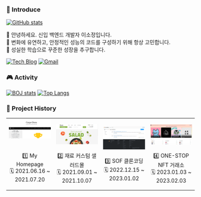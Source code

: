 ### 👻 Introduce

[![GitHub stats](https://github-readme-stats.vercel.app/api?username=sojeongLee0125&hide=stars&count_private=true&show_icons=true&theme=buefy)](https://github.com/anuraghazra/github-readme-stats)

📌 안녕하세요. 신입 백엔드 개발자 이소정입니다. <br>
📌 변화에 유연하고, 안정적인 성능의 코드를 구성하기 위해 항상 고민합니다. <br>
📌 성실한 학습으로 꾸준한 성장을 추구합니다.

[![Tech Blog](http://img.shields.io/badge/-Blog-black?style=flat-round&logo=tistory&link=https://jeong-lee-0125.tistory.com/)](https://jeong-lee-0125.tistory.com/)
[![Gmail](https://img.shields.io/badge/Gmail-d14836?style=flat-round&logo=Gmail&logoColor=white&link=mailto:sojeonglee0125@gmail.com)](mailto:sojeonglee0125@gmail.com)

### 🎮 Activity
[![BOJ stats](http://mazassumnida.wtf/api/v2/generate_badge?boj=sojeong0125)](http://mazassumnida.wtf/api/v2/generate_badge?boj=sojeong0125)
[![Top Langs](https://github-readme-stats.vercel.app/api/top-langs/?username=sojeongLee0125&layout=compact)](https://github.com/sojeongLee0125/github-readme-stats)

### 📃 Project History
<table>
    <tbody>
        <tr>
            <td>
                <a href="https://github.com/sojeongLee0125/MyHomepageProject"> 
                    <div><img width="100%" src="/image/history1.png"/></div>
                </a>
                    <br>
                    <br>
                    <div align = "center"> 1️⃣ My Homepage </div>
                    <div align = "center"> 🗓️ 2021.06.16 ~ 2021.07.20 </div>
                    <br>
            </td>
            <td>
                <a href="https://github.com/sojeongLee0125/SaladMallProject">
                    <div><img width="120%" src="/image/history2.png"/></div>
                </a>
                    <br>
                    <div align = "center"> 2️⃣ 재료 커스텀 샐러드몰 </div>
                    <div align = "center"> 🗓️ 2021.09.01 ~ 2021.10.07 </div>
            </td>
            <td>
                <a href="https://github.com/sojeongLee0125/StackOverFlowCloneCoding">
                    <div><img width="100%" src="/image/history3.png"/></div>
                </a>
                    <br>
                    <div align = "center"> 3️⃣ SOF 클론코딩 </div>
                    <div align = "center"> 🗓️ 2022.12.15 ~ 2023.01.02 </div>
            </td>
            <td>
                <a href="https://github.com/codestates-seb/seb41_main_008">
                    <div><img width="100%" src="/image/history4.png"/></div>
                </a>
                    <br>
                    <div align = "center"> 4️⃣ ONE-STOP NFT 거래소 </div>
                    <div align = "center"> 🗓️ 2023.01.03 ~ 2023.02.03 </div>
            </td>
        </tr>
    </tbody>
</table>
